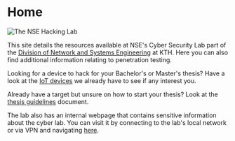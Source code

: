 # Home

<img src="/pages/resources/lab-imgs/lab4.jpg" alt="The NSE Hacking Lab" />

This site details the resources available at NSE's Cyber Security Lab part of the [Division of Network and Systems Engineering](https://www.kth.se/cs/nse/division-of-network-and-systems-engineering-1.790377) at KTH. Here you can also find additional information relating to penetration testing.

Looking for a device to hack for your Bachelor's or Master's thesis? Have a look at the [IoT devices](pages/lab-equipment/iot-devices.md) we already have to see if any interest you.

Already have a target but unsure on how to start your thesis? Look at the [thesis guidelines](pages/thesis_guidelines/guidelines.html) document.

The lab also has an internal webpage that contains sensitive information about the cyber lab. You can visit it by connecting to the lab's local network or via VPN and navigating [here](http://nse.internal/).
